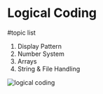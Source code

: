 # Logical Coding

#topic list

1. Display Pattern
2. Number System
3. Arrays
4. String & File Handling

![logical coding](https://user-images.githubusercontent.com/97358095/221638313-af2b0156-bc9a-4082-9c53-264bfe1e281a.png)


